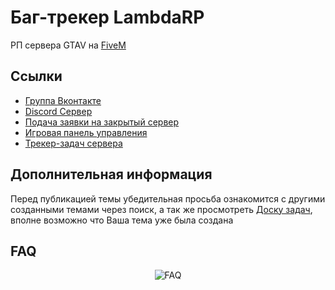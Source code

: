 # Баг-трекер LambdaRP
РП сервера GTAV на [FiveM](https://fivem.net/)

## Ссылки
* [Группа Вконтакте](https://vk.com/lambdarp)
* [Discord Сервер](https://discordapp.com/invite/zzCTfq7)
* [Подача заявки на закрытый сервер](https://lambdarp.ru/)
* [Игровая панель управления](https://webpanel.lambdarp.ru)
* [Трекер-задач сервера](https://trello.com/b/zp5tLzr4/lambdarp-develop-board)

## Дополнительная информация
Перед публикацией темы убедительная просьба ознакомится с другими созданными темами через поиск, а так же просмотреть [Доску задач](https://trello.com/b/zp5tLzr4/lambdarp-develop-board), вполне возможно что Ваша тема уже была создана

## FAQ
<p align="center">
  <img alt="FAQ" src="https://lambdarp.ru/CnfAef7.gif">
</p>
